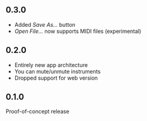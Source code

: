 ## 0.3.0

- Added _Save As..._ button
- _Open File..._ now supports MIDI files (experimental)

## 0.2.0

- Entirely new app architecture
- You can mute/unmute instruments
- Dropped support for web version

## 0.1.0

Proof-of-concept release
